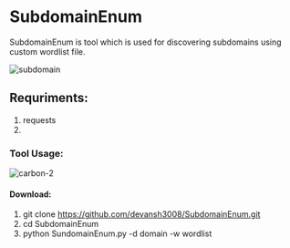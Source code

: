 # SubdomainEnum

SubdomainEnum is tool which is used for discovering subdomains using custom wordlist file.

![subdomain](https://user-images.githubusercontent.com/30910269/82931733-fdd0e480-9fa4-11ea-91c3-f51c1f6e75b4.png)

## Requriments:
1) requests
2) 

### Tool Usage:

![carbon-2](https://user-images.githubusercontent.com/30910269/82932344-eba37600-9fa5-11ea-891c-18ccacfee94e.png)

#### Download:
1) git clone https://github.com/devansh3008/SubdomainEnum.git
2) cd SubdomainEnum
3) python SundomainEnum.py -d domain -w wordlist

